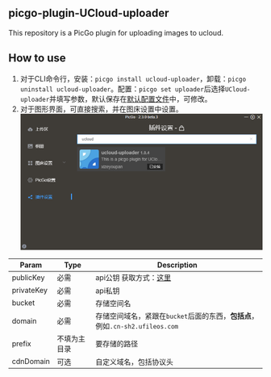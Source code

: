 ## picgo-plugin-UCloud-uploader

This repository is a PicGo plugin for uploading images to ucloud.

## How to use
1. 对于CLI命令行，安装：`picgo install ucloud-uploader`，卸载：`picgo uninstall ucloud-uploader`。配置：`picgo set uploader`后选择`UCloud-uploader`并填写参数，默认保存在[默认配置文件](https://picgo.github.io/PicGo-Core-Doc/zh/guide/config.html#%E9%BB%98%E8%AE%A4%E9%85%8D%E7%BD%AE%E6%96%87%E4%BB%B6)中，可修改。   
2. 对于图形界面，可直接搜索，并在图床设置中设置。
![search.png](src/screenshots/search.png)

| Param | Type | Description |
| --- | --- | --- |
| publicKey | 必需 | api公钥 获取方式：[这里](https://console.ucloud.cn/uapi/apikey)|
| privateKey | 必需 | api私钥 |
| bucket | 必需 | 存储空间名 |
| domain | 必需 | 存储空间域名，紧跟在`bucket`后面的东西，**包括点**，例如`.cn-sh2.ufileos.com` |
| prefix | 不填为主目录 | 要存储的路径 |
| cdnDomain | 可选 | 自定义域名，包括协议头 |
